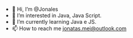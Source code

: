- 👋 Hi, I’m @Jonales
- 👀 I’m interested in Java, Java Script.
- 🌱 I’m currently learning Java e JS.
- 📫 How to reach me jonatas.mei@outlook.com

<!---
Jonales/Jonales is a ✨ special ✨ repository because its `README.md` (this file) appears on your GitHub profile.
You can click the Preview link to take a look at your changes.
--->
